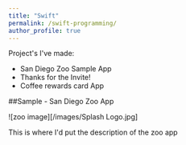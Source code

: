 ```yaml
---
title: "Swift"
permalink: /swift-programming/
author_profile: true
---
```


Project's I've made:

* San Diego Zoo Sample App
* Thanks for the Invite!
* Coffee rewards card App

##Sample - San Diego Zoo App

![zoo image][/images/Splash Logo.jpg]

This is where I'd put the description of the zoo app